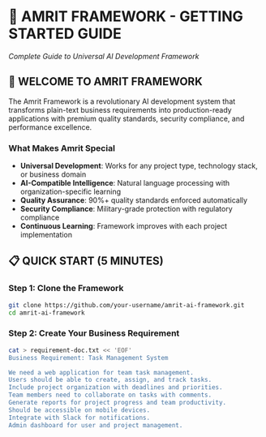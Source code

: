 # 🚀 AMRIT FRAMEWORK - GETTING STARTED GUIDE
*Complete Guide to Universal AI Development Framework*

## 🎯 **WELCOME TO AMRIT FRAMEWORK**

The Amrit Framework is a revolutionary AI development system that transforms plain-text business requirements into production-ready applications with premium quality standards, security compliance, and performance excellence.

### **What Makes Amrit Special**
- **Universal Development**: Works for any project type, technology stack, or business domain
- **AI-Compatible Intelligence**: Natural language processing with organization-specific learning
- **Quality Assurance**: 90%+ quality standards enforced automatically
- **Security Compliance**: Military-grade protection with regulatory compliance
- **Continuous Learning**: Framework improves with each project implementation

## 📋 **QUICK START (5 MINUTES)**

### **Step 1: Clone the Framework**
```bash
git clone https://github.com/your-username/amrit-ai-framework.git
cd amrit-ai-framework
```

### **Step 2: Create Your Business Requirement**
```bash
cat > requirement-doc.txt << 'EOF'
Business Requirement: Task Management System

We need a web application for team task management.
Users should be able to create, assign, and track tasks.
Include project organization with deadlines and priorities.
Team members need to collaborate on tasks with comments.
Generate reports for project progress and team productivity.
Should be accessible on mobile devices.
Integrate with Slack for notifications.
Admin dashboard for user and project management.
